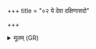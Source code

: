 +++
title = "०२ ये देवा दक्षिणासदो"

+++
<details><summary>मूलम् (GR)</summary>

ये देवा दक्षिणासदो यमनेत्रा रक्षोहणः ।  
ते नः पान्तु ते नो ऽवन्तु तेभ्यो नमस् तेभ्यः स्वाहा ॥
</details>